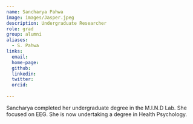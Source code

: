 ```yaml
---
name: Sancharya Pahwa
image: images/Jasper.jpeg
description: Undergraduate Researcher
role: grad
group: alumni
aliases:
  - S. Pahwa
links:
  email: 
  home-page:
  github: 
  linkedin:
  twitter: 
  orcid:
  
---
```


Sancharya completed her undergraduate degree in the M.I.N.D Lab. She focused on EEG. She is now undertaking a degree in Health Psychology.
